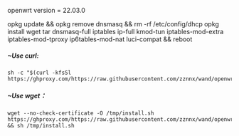 openwrt version = 22.03.0

opkg update && opkg remove dnsmasq && rm -rf /etc/config/dhcp
opkg install wget tar dnsmasq-full iptables ip-full kmod-tun iptables-mod-extra iptables-mod-tproxy ip6tables-mod-nat luci-compat && reboot

##### ~Use curl:<br>

```Shell
sh -c "$(curl -kfsSl https://ghproxy.com/https://raw.githubusercontent.com/zznnx/wand/openwrt/install.sh)"
```

##### ~Use wget：<br>

```Shell
wget --no-check-certificate -O /tmp/install.sh https://ghproxy.com/https://raw.githubusercontent.com/zznnx/wand/openwrt/install.sh && sh /tmp/install.sh
```
